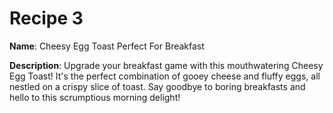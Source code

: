 # Recipe 3

**Name**: Cheesy Egg Toast Perfect For Breakfast

**Description**: Upgrade your breakfast game with this mouthwatering Cheesy Egg Toast! It's the perfect combination of gooey cheese and fluffy eggs, all nestled on a crispy slice of toast. Say goodbye to boring breakfasts and hello to this scrumptious morning delight!
